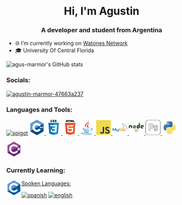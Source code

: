 <h1 align="center">Hi, I'm Agustin</h1>
<h3 align="center">A developer and student from Argentina</h3>

- 🌐 I’m currently working on [Watones Network](https://discord.gg/watones)
- 🎓 University Of Central Florida

![agus-marmor's GitHub stats](https://github-readme-stats.vercel.app/api?username=agus-marmor&show_icons=true&theme=dark)

<h3 align="left">Socials:</h3>
<p align="left">
<a href="https://www.linkedin.com/in/agustin-marmor-47663a237/" target="blank"><img align="center" src="https://raw.githubusercontent.com/rahuldkjain/github-profile-readme-generator/master/src/images/icons/Social/linked-in-alt.svg" alt="agustin-marmor-47663a237" height="30" width="40" /></a>
</p>



<h3 align="left">Languages and Tools:</h3>
<p align="left"> <a href="https://www.spigotmc.org/" target="_blank" rel="noreferrer"> <img src="http://static.spigotmc.org/img/spigot.png" alt="spigot" width="50" height="40"/></a> <a href="https://www.w3schools.com/cpp/" target="_blank" rel="noreferrer"> <img src="https://raw.githubusercontent.com/devicons/devicon/master/icons/cplusplus/cplusplus-original.svg" alt="cplusplus" width="40" height="40"/> </a> <a href="https://www.w3schools.com/css/" target="_blank" rel="noreferrer"> <img src="https://raw.githubusercontent.com/devicons/devicon/master/icons/css3/css3-original-wordmark.svg" alt="css3" width="40" height="40"/> </a> <a href="https://www.w3.org/html/" target="_blank" rel="noreferrer"> <img src="https://raw.githubusercontent.com/devicons/devicon/master/icons/html5/html5-original-wordmark.svg" alt="html5" width="40" height="40"/> </a> <a href="https://www.java.com" target="_blank" rel="noreferrer"> <img src="https://raw.githubusercontent.com/devicons/devicon/master/icons/java/java-original.svg" alt="java" width="40" height="40"/> </a> <a href="https://developer.mozilla.org/en-US/docs/Web/JavaScript" target="_blank" rel="noreferrer"> <img src="https://raw.githubusercontent.com/devicons/devicon/master/icons/javascript/javascript-original.svg" alt="javascript" width="40" height="40"/> </a> <a href="https://www.mysql.com/" target="_blank" rel="noreferrer"> <img src="https://raw.githubusercontent.com/devicons/devicon/master/icons/mysql/mysql-original-wordmark.svg" alt="mysql" width="40" height="40"/> </a> <a href="https://nodejs.org" target="_blank" rel="noreferrer"> <img src="https://raw.githubusercontent.com/devicons/devicon/master/icons/nodejs/nodejs-original-wordmark.svg" alt="nodejs" width="40" height="40"/> </a> <a href="https://www.photoshop.com/en" target="_blank" rel="noreferrer"> <img src="https://raw.githubusercontent.com/devicons/devicon/master/icons/photoshop/photoshop-line.svg" alt="photoshop" width="40" height="40"/> </a> <a href="https://www.python.org" target="_blank" rel="noreferrer"> <img src="https://raw.githubusercontent.com/devicons/devicon/master/icons/python/python-original.svg" alt="python" width="40" height="40"/> </a> </p>
<p align="left"> <a href="https://www.w3schools.com/cs/" target="_blank" rel="noreferrer"> <img src="https://raw.githubusercontent.com/devicons/devicon/master/icons/csharp/csharp-original.svg" alt="csharp" width="40" height="40"/> </a> </p>

<h3 align="left">Currently Learning:</h3>
</a> <a href="https://www.w3schools.com/c/" target="_blank" rel="noreferrer"> <img src="https://raw.githubusercontent.com/devicons/devicon/master/icons/c/c-original.svg" alt="c" width="40" 

<h3 align="left">Spoken Languages:</h3>
<p align="left"> <a href="https://en.wikipedia.org/wiki/Spanish_language" target="_blank" rel="noreferrer"> <img src="https://upload.wikimedia.org/wikipedia/commons/thumb/8/89/Bandera_de_Espa%C3%B1a.svg/1200px-Bandera_de_Espa%C3%B1a.svg.png" alt="spanish" width="60" height="40"/></a>  <a href="https://en.wikipedia.org/wiki/English_language" target="_blank" rel="noreferrer"> <img src="https://upload.wikimedia.org/wikipedia/en/thumb/a/a4/Flag_of_the_United_States.svg/1200px-Flag_of_the_United_States.svg.png" alt="english" width="60" height="40"/></a> </p>
